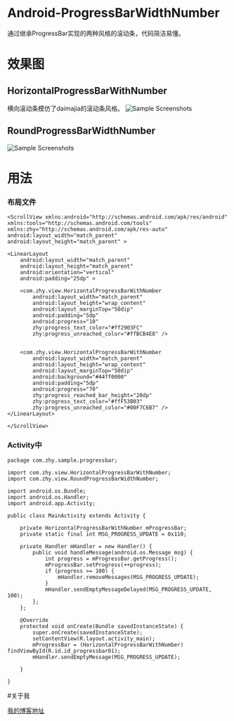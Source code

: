 # Android-ProgressBarWidthNumber
通过继承ProgressBar实现的两种风格的滚动条，代码简洁易懂。

# 效果图

## HorizontalProgressBarWithNumber
横向滚动条模仿了daimajia的滚动条风格。
![Sample Screenshots][1]
## RoundProgressBarWidthNumber
![Sample Screenshots][2]

# 用法

### 布局文件

	<ScrollView xmlns:android="http://schemas.android.com/apk/res/android"
    xmlns:tools="http://schemas.android.com/tools"
    xmlns:zhy="http://schemas.android.com/apk/res-auto"
    android:layout_width="match_parent"
    android:layout_height="match_parent" >

    <LinearLayout
        android:layout_width="match_parent"
        android:layout_height="match_parent"
        android:orientation="vertical"
        android:padding="25dp" >
      
        <com.zhy.view.HorizontalProgressBarWithNumber
            android:layout_width="match_parent"
            android:layout_height="wrap_content"
            android:layout_marginTop="50dip"
            android:padding="5dp"
            android:progress="10"
            zhy:progress_text_color="#ff2903FC"
            zhy:progress_unreached_color="#ffBCB4E8" />


        <com.zhy.view.HorizontalProgressBarWithNumber
            android:layout_width="match_parent"
            android:layout_height="wrap_content"
            android:layout_marginTop="50dip"
            android:background="#44ff0000"
            android:padding="5dp"
            android:progress="70"
            zhy:progress_reached_bar_height="20dp"
            zhy:progress_text_color="#ffF53B03"
            zhy:progress_unreached_color="#00F7C6B7" />
	</LinearLayout>

	</ScrollView>

### Activity中
	package com.zhy.sample.progressbar;

	import com.zhy.view.HorizontalProgressBarWithNumber;
	import com.zhy.view.RoundProgressBarWidthNumber;

	import android.os.Bundle;
	import android.os.Handler;
	import android.app.Activity;

	public class MainActivity extends Activity {

		private HorizontalProgressBarWithNumber mProgressBar;
		private static final int MSG_PROGRESS_UPDATE = 0x110;

		private Handler mHandler = new Handler() {
			public void handleMessage(android.os.Message msg) {
				int progress = mProgressBar.getProgress();
				mProgressBar.setProgress(++progress);
				if (progress >= 100) {
					mHandler.removeMessages(MSG_PROGRESS_UPDATE);
				}
				mHandler.sendEmptyMessageDelayed(MSG_PROGRESS_UPDATE, 100);
			};
		};

		@Override
		protected void onCreate(Bundle savedInstanceState) {
			super.onCreate(savedInstanceState);
			setContentView(R.layout.activity_main);
			mProgressBar = (HorizontalProgressBarWithNumber) findViewById(R.id.id_progressbar01);
			mHandler.sendEmptyMessage(MSG_PROGRESS_UPDATE);

		}

	}



#关于我

[我的博客地址][3]

[1]: https://github.com/hongyangAndroid/Android-ProgressBarWidthNumber/blob/master/sample_zhy_progressbar/Screenshot_.gif
[2]: https://github.com/hongyangAndroid/Android-ProgressBarWidthNumber/blob/master/sample_zhy_progressbar/Screenshot2.png
[3]: http://blog.csdn.net/lmj623565791

